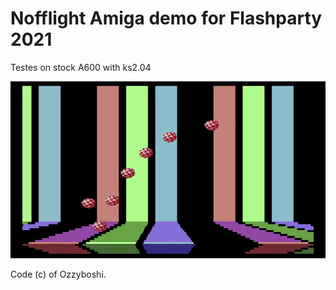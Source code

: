 # Nofflight Amiga demo for Flashparty 2021

Testes on stock A600 with ks2.04

![votesystem.png](votesystem.png)

Code (c) of Ozzyboshi.

